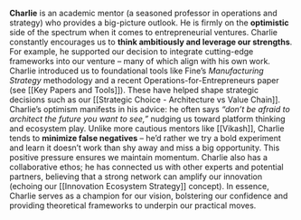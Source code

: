 **Charlie** is an academic mentor (a seasoned professor in operations and strategy) who provides a big-picture outlook. He is firmly on the **optimistic** side of the spectrum when it comes to entrepreneurial ventures. Charlie constantly encourages us to **think ambitiously and leverage our strengths**. For example, he supported our decision to integrate cutting-edge frameworks into our venture – many of which align with his own work. Charlie introduced us to foundational tools like Fine’s _Manufacturing Strategy_ methodology and a recent Operations-for-Entrepreneurs paper (see [[Key Papers and Tools]]). These have helped shape strategic decisions such as our [[Strategic Choice - Architecture vs Value Chain]]. Charlie’s optimism manifests in his advice: he often says _“don’t be afraid to architect the future you want to see,”_ nudging us toward platform thinking and ecosystem play. Unlike more cautious mentors like [[Vikash]], Charlie tends to **minimize false negatives** – he’d rather we try a bold experiment and learn it doesn’t work than shy away and miss a big opportunity. This positive pressure ensures we maintain momentum. Charlie also has a collaborative ethos; he has connected us with other experts and potential partners, believing that a strong network can amplify our innovation (echoing our [[Innovation Ecosystem Strategy]] concept). In essence, Charlie serves as a champion for our vision, bolstering our confidence and providing theoretical frameworks to underpin our practical moves.